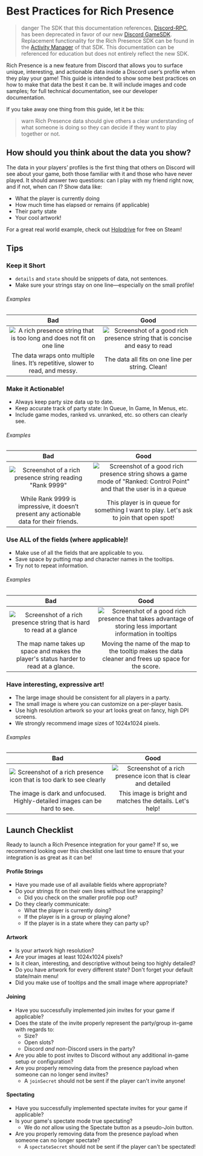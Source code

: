 # Best Practices for Rich Presence

> danger
> The SDK that this documentation references, [Discord-RPC](https://github.com/discord/discord-rpc), has been deprecated in favor of our new [Discord GameSDK](#DOCS_DEVELOPER_TOOLS_GAME_SDK/getting-started). Replacement functionality for the Rich Presence SDK can be found in the [Activity Manager](#DOCS_DEVELOPER_TOOLS_GAME_SDK/activities) of that SDK. This documentation can be referenced for education but does not entirely reflect the new SDK.

Rich Presence is a new feature from Discord that allows you to surface unique, interesting, and actionable data inside a Discord user’s profile when they play your game! This guide is intended to show some best practices on how to make that data the best it can be. It will include images and code samples; for full technical documentation, see our developer documentation.

If you take away one thing from this guide, let it be this:

> warn
> Rich Presence data should give others a clear understanding of what someone is doing so they can decide if they want to play together or not.

## How should you think about the data you show?

The data in your players’ profiles is the first thing that others on Discord will see about your game, both those familiar with it and those who have never played. It should answer two questions: can I play with my friend right now, and if not, when can I? Show data like:

- What the player is currently doing
- How much time has elapsed or remains (if applicable)
- Their party state
- Your cool artwork!

For a great real world example, check out [Holodrive](https://store.steampowered.com/app/370770/Holodrive/) for free on Steam!

## Tips

### Keep it Short

- `details` and `state` should be snippets of data, not sentences.
- Make sure your strings stay on one line—especially on the small profile!

###### Examples

|                                             Bad                                              |                                                Good                                                 |
|:--------------------------------------------------------------------------------------------:|:---------------------------------------------------------------------------------------------------:|
| ![A rich presence string that is too long and does not fit on one line](rp-long-strings.png) | ![Screenshot of a good rich presence string that is concise and easy to read](rp-short-strings.png) |
|       The data wraps onto multiple lines. It’s repetitive, slower to read, and messy.        |                          The data all fits on one line per string. Clean!                           |

### Make it Actionable!

- Always keep party size data up to date.
- Keep accurate track of party state: In Queue, In Game, In Menus, etc.
- Include game modes, ranked vs. unranked, etc. so others can clearly see.

###### Examples

|                                           Bad                                            |                                                                     Good                                                                     |
|:----------------------------------------------------------------------------------------:|:--------------------------------------------------------------------------------------------------------------------------------------------:|
|    ![Screenshot of a rich presence string reading "Rank 9999"](rp-non-actionable.png)    | ![Screenshot of a good rich presence string shows a game mode of "Ranked: Control Point" and that the user is in a queue](rp-actionable.png) |
| While Rank 9999 is impressive, it doesn’t present any actionable data for their friends. |                           This player is in queue for something I want to play. Let's ask to join that open spot!                            |

### Use ALL of the fields (where applicable)!

- Make use of all the fields that are applicable to you.
- Save space by putting map and character names in the tooltips.
- Try not to repeat information.

###### Examples

|                                               Bad                                               |                                                              Good                                                               |
|:-----------------------------------------------------------------------------------------------:|:-------------------------------------------------------------------------------------------------------------------------------:|
| ![Screenshot of a rich presence string that is hard to read at a glance](rp-not-all-fields.png) | ![Screenshot of a good rich presence that takes advantage of storing less important information in tooltips](rp-all-fields.png) |
|      The map name takes up space and makes the player's status harder to read at a glance.      |               Moving the name of the map to the tooltip makes the data cleaner and frees up space for the score.                |

### Have interesting, expressive art!

- The large image should be consistent for all players in a party.
- The small image is where you can customize on a per-player basis.
- Use high resolution artwork so your art looks great on fancy, high DPI screens.
- We strongly recommend image sizes of 1024x1024 pixels.

###### Examples

|                                          Bad                                          |                                       Good                                        |
|:-------------------------------------------------------------------------------------:|:---------------------------------------------------------------------------------:|
| ![Screenshot of a rich presence icon that is too dark to see clearly](rp-bad-art.png) | ![Screenshot of a rich presence icon that is clear and detailed](rp-good-art.png) |
|      The image is dark and unfocused. Highly-detailed images can be hard to see.      |             This image is bright and matches the details. Let's help!             |


## Launch Checklist

Ready to launch a Rich Presence integration for your game? If so, we recommend looking over this checklist one last time to ensure that your integration is as great as it can be!

#### Profile Strings

- Have you made use of all available fields where appropriate?
- Do your strings fit on their own lines without line wrapping?
  - Did you check on the smaller profile pop out?
- Do they clearly communicate:
  - What the player is currently doing?
  - If the player is in a group or playing alone?
  - If the player is in a state where they can party up?

#### Artwork

- Is your artwork high resolution?
- Are your images at least 1024x1024 pixels?
- Is it clean, interesting, and descriptive without being too highly detailed?
- Do you have artwork for every different state? Don't forget your default state/main menu!
- Did you make use of tooltips and the small image where appropriate?

#### Joining

- Have you successfully implemented join invites for your game if applicable?
- Does the state of the invite properly represent the party/group in-game with regards to:
  - Size?
  - Open slots?
  - Discord _and_ non-Discord users in the party?
- Are you able to post invites to Discord without any additional in-game setup or configuration?
- Are you properly removing data from the presence payload when someone can no longer send invites?
  - A `joinSecret` should not be sent if the player can't invite anyone!

#### Spectating

- Have you successfully implemented spectate invites for your game if applicable?
- Is your game's spectate mode true spectating?
  - We do _not_ allow using the Spectate button as a pseudo-Join button.
- Are you properly removing data from the presence payload when someone can no longer spectate?
  - A `spectateSecret` should not be sent if the player can't be spectated!

